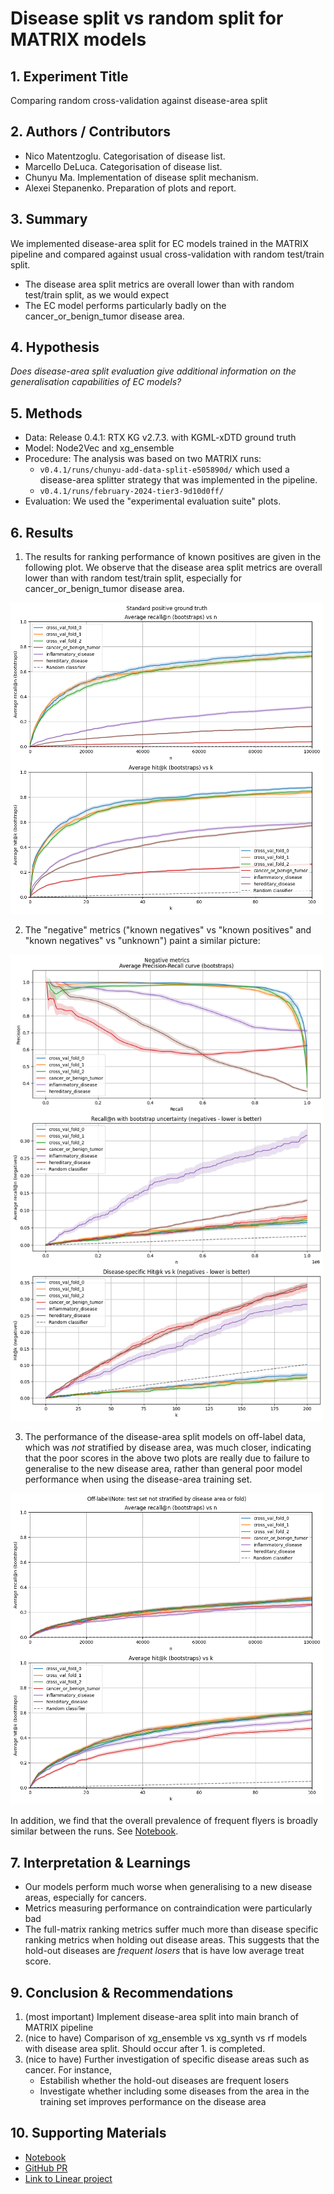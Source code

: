 # Disease split vs random split for MATRIX models

## 1. Experiment Title
Comparing random cross-validation against disease-area split

## 2. Authors / Contributors
- Nico Matentzoglu. Categorisation of disease list.
- Marcello DeLuca. Categorisation of disease list.
- Chunyu Ma. Implementation of disease split mechanism.
- Alexei Stepanenko. Preparation of plots and report. 

## 3. Summary

We implemented disease-area split for EC models trained in the MATRIX pipeline and compared against usual cross-validation with random test/train split.
- The disease area split metrics are overall lower than with random test/train split, as we would expect
- The EC model performs particularly badly on the cancer_or_benign_tumor disease area. 

## 4. Hypothesis

_Does disease-area split evaluation give additional information on the generalisation capabilities of EC models?_

## 5. Methods
- Data: Release 0.4.1: RTX KG v2.7.3. with KGML-xDTD ground truth
- Model: Node2Vec and xg_ensemble
- Procedure: The analysis was based on two MATRIX runs:
    - `v0.4.1/runs/chunyu-add-data-split-e505890d/` which used a disease-area splitter strategy that was implemented in the pipeline.
    - `v0.4.1/runs/february-2024-tier3-9d10d0ff/`
- Evaluation: We used the "experimental evaluation suite" plots.
    
## 6. Results
1. The results for ranking performance of known positives are given in the following plot. We observe that the disease area split metrics are overall lower than with random test/train split, especially for cancer_or_benign_tumor disease area. 

<img src="disease_split_figs/disease_split_1.png" width="500"/>

2. The "negative" metrics ("known negatives" vs "known positives" and "known negatives" vs "unknown") paint a similar picture:

<img src="disease_split_figs/disease_split_3.png" width="500"/>

3. The performance of the disease-area split models on off-label data, which was _not_ stratified by disease area, was much closer, indicating that the poor scores in the above two plots are really due to failure to generalise to the new disease area, rather than general poor model performance when using the disease-area training set.

<img src="disease_split_figs/disease_split_2.png" width="500"/>

In addition, we find that the overall prevalence of frequent flyers is broadly similar between the runs. See [Notebook](https://github.com/everycure-org/lab-notebooks/blob/main/alexei/9_march_pipeline%20_experiments/2_disease_split.ipynb). 

## 7. Interpretation & Learnings
- Our models perform much worse when generalising to a new disease areas, especially for cancers.
- Metrics measuring performance on contraindication were particularly bad  
- The full-matrix ranking metrics suffer much more than disease specific ranking metrics when holding out disease areas. This suggests that the hold-out diseases are _frequent losers_ that is have low average treat score. 

## 9. Conclusion & Recommendations
1. (most important) Implement disease-area split into main branch of MATRIX pipeline
2. (nice to have) Comparison of xg_ensemble vs xg_synth vs rf models with disease area split. Should occur after 1. is completed. 
3. (nice to have) Further investigation of specific disease areas such as cancer. For instance,
    - Estabilish whether the hold-out diseases are frequent losers
    - Investigate whether including some diseases from the area in the training set improves performance on the disease area


## 10. Supporting Materials
- [Notebook](https://github.com/everycure-org/lab-notebooks/blob/main/alexei/9_march_pipeline%20_experiments/2_disease_split.ipynb)
- [GitHub PR](https://github.com/everycure-org/matrix/pull/1285)
- [Link to Linear project](https://linear.app/everycure/issue/MATRIX-482/summary-report-on-disease-split-validation)
